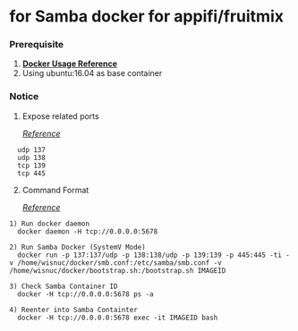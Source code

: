 # for Samba docker for appifi/fruitmix

### Prerequisite
  1. [**Docker Usage Reference**](https://github.com/JiangWeiGitHub/Docker)
  2. Using ubuntu:16.04 as base container

### Notice
  1. Expose related ports<p>
  [*Reference*](https://www.samba.org/~tpot/articles/firewall.html)<p>
  
  ```
    udp 137
    udp 138
    tcp 139
    tcp 445
  ```
  2. Command Format<p>
  [*Reference*](https://github.com/docker/docker/issues/7459)<p>

  ```
  1) Run docker daemon
    docker daemon -H tcp://0.0.0.0:5678
  
  2) Run Samba Docker (SystemV Mode)
    docker run -p 137:137/udp -p 138:138/udp -p 139:139 -p 445:445 -ti -v /home/wisnuc/docker/smb.conf:/etc/samba/smb.conf -v /home/wisnuc/docker/bootstrap.sh:/bootstrap.sh IMAGEID

  3) Check Samba Container ID
    docker -H tcp://0.0.0.0:5678 ps -a

  4) Reenter into Samba Containter
    docker -H tcp://0.0.0.0:5678 exec -it IMAGEID bash
  ```
